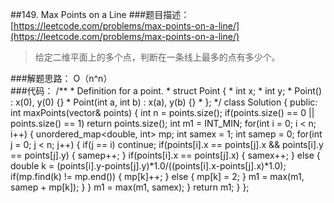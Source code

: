 ##149. Max Points on a Line
###题目描述：[https://leetcode.com/problems/max-points-on-a-line/](https://leetcode.com/problems/max-points-on-a-line/)
> 给定二维平面上的多个点，判断在一条线上最多的点有多少个。

###解题思路：
O（n^n）  
###代码：
	/**
	 * Definition for a point.
	 * struct Point {
	 *     int x;
	 *     int y;
	 *     Point() : x(0), y(0) {}
	 *     Point(int a, int b) : x(a), y(b) {}
	 * };
	 */
	class Solution {
	public:
	    int maxPoints(vector<Point>& points) {
	        int n = points.size();
	        if(points.size() == 0 || points.size() == 1) return points.size();
	        int m1 = INT_MIN;
	        for(int i = 0; i < n; i++) {
	            unordered_map<double, int> mp;
	            int samex = 1;
	            int samep = 0;
	            for(int j = 0; j < n; j++) {
	                if(j == i) continue;
	                if(points[i].x == points[j].x && points[i].y == points[j].y) {
	                    samep++;
	                }
	                if(points[i].x == points[j].x) {
	                    samex++;
	                }
	                else {
	                    double k = (points[i].y-points[j].y)*1.0/((points[i].x-points[j].x)*1.0);
	                    if(mp.find(k) != mp.end()) {
	                        mp[k]++;
	                    }
	                    else {
	                        mp[k] = 2;
	                    }
	                    m1 = max(m1, samep + mp[k]);
	                }
	            }
	            m1 = max(m1, samex);
	        }
	        return m1;
	    }
	};